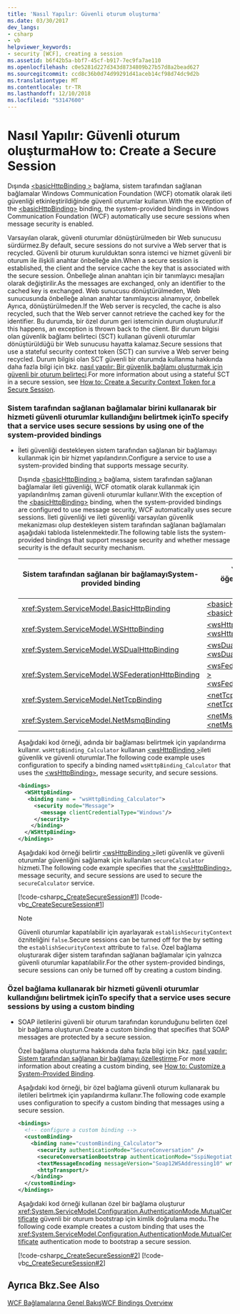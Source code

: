 ```yaml
---
title: 'Nasıl Yapılır: Güvenli oturum oluşturma'
ms.date: 03/30/2017
dev_langs:
- csharp
- vb
helpviewer_keywords:
- security [WCF], creating a session
ms.assetid: b6f42b5a-bbf7-45cf-b917-7ec9fa7ae110
ms.openlocfilehash: c0e5281d227d343d8734809b27b57d8a2bead627
ms.sourcegitcommit: ccd8c36b0d74d99291d41aceb14cf98d74dc9d2b
ms.translationtype: MT
ms.contentlocale: tr-TR
ms.lasthandoff: 12/10/2018
ms.locfileid: "53147600"
---
```

# <a name="how-to-create-a-secure-session"></a><span data-ttu-id="9e69b-102">Nasıl Yapılır: Güvenli oturum oluşturma</span><span class="sxs-lookup"><span data-stu-id="9e69b-102">How to: Create a Secure Session</span></span>
<span data-ttu-id="9e69b-103">Dışında [ \<basicHttpBinding >](../../../../docs/framework/configure-apps/file-schema/wcf/basichttpbinding.md) bağlama, sistem tarafından sağlanan bağlamalar Windows Communication Foundation (WCF) otomatik olarak ileti güvenliği etkinleştirildiğinde güvenli oturumlar kullanın.</span><span class="sxs-lookup"><span data-stu-id="9e69b-103">With the exception of the [\<basicHttpBinding>](../../../../docs/framework/configure-apps/file-schema/wcf/basichttpbinding.md) binding, the system-provided bindings in Windows Communication Foundation (WCF) automatically use secure sessions when message security is enabled.</span></span>  
  
 <span data-ttu-id="9e69b-104">Varsayılan olarak, güvenli oturumlar dönüştürülmeden bir Web sunucusu sürdürmez.</span><span class="sxs-lookup"><span data-stu-id="9e69b-104">By default, secure sessions do not survive a Web server that is recycled.</span></span> <span data-ttu-id="9e69b-105">Güvenli bir oturum kurulduktan sonra istemci ve hizmet güvenli bir oturum ile ilişkili anahtar önbelleğe alın.</span><span class="sxs-lookup"><span data-stu-id="9e69b-105">When a secure session is established, the client and the service cache the key that is associated with the secure session.</span></span> <span data-ttu-id="9e69b-106">Önbelleğe alınan anahtarı için bir tanımlayıcı mesajları olarak değiştirilir.</span><span class="sxs-lookup"><span data-stu-id="9e69b-106">As the messages are exchanged, only an identifier to the cached key is exchanged.</span></span> <span data-ttu-id="9e69b-107">Web sunucusu dönüştürülmeden, Web sunucusunda önbelleğe alınan anahtar tanımlayıcısı alınamıyor, önbellek Ayrıca, dönüştürülmeden.</span><span class="sxs-lookup"><span data-stu-id="9e69b-107">If the Web server is recycled, the cache is also recycled, such that the Web server cannot retrieve the cached key for the identifier.</span></span> <span data-ttu-id="9e69b-108">Bu durumda, bir özel durum geri istemcinin durum oluşturulur.</span><span class="sxs-lookup"><span data-stu-id="9e69b-108">If this happens, an exception is thrown back to the client.</span></span> <span data-ttu-id="9e69b-109">Bir durum bilgisi olan güvenlik bağlamı belirteci (SCT) kullanan güvenli oturumlar dönüştürüldüğü bir Web sunucusu hayatta kalamaz.</span><span class="sxs-lookup"><span data-stu-id="9e69b-109">Secure sessions that use a stateful security context token (SCT) can survive a Web server being recycled.</span></span> <span data-ttu-id="9e69b-110">Durum bilgisi olan SCT güvenli bir oturumda kullanma hakkında daha fazla bilgi için bkz. [nasıl yapılır: Bir güvenlik bağlamı oluşturmak için güvenli bir oturum belirteci](../../../../docs/framework/wcf/feature-details/how-to-create-a-security-context-token-for-a-secure-session.md).</span><span class="sxs-lookup"><span data-stu-id="9e69b-110">For more information about using a stateful SCT in a secure session, see [How to: Create a Security Context Token for a Secure Session](../../../../docs/framework/wcf/feature-details/how-to-create-a-security-context-token-for-a-secure-session.md).</span></span>  
  
### <a name="to-specify-that-a-service-uses-secure-sessions-by-using-one-of-the-system-provided-bindings"></a><span data-ttu-id="9e69b-111">Sistem tarafından sağlanan bağlamalar birini kullanarak bir hizmeti güvenli oturumlar kullandığını belirtmek için</span><span class="sxs-lookup"><span data-stu-id="9e69b-111">To specify that a service uses secure sessions by using one of the system-provided bindings</span></span>  
  
-   <span data-ttu-id="9e69b-112">İleti güvenliği destekleyen sistem tarafından sağlanan bir bağlamayı kullanmak için bir hizmet yapılandırın.</span><span class="sxs-lookup"><span data-stu-id="9e69b-112">Configure a service to use a system-provided binding that supports message security.</span></span>  
  
     <span data-ttu-id="9e69b-113">Dışında [ \<basicHttpBinding >](../../../../docs/framework/configure-apps/file-schema/wcf/basichttpbinding.md) bağlama, sistem tarafından sağlanan bağlamalar ileti güvenliği, WCF otomatik olarak kullanmak için yapılandırılmış zaman güvenli oturumlar kullanır.</span><span class="sxs-lookup"><span data-stu-id="9e69b-113">With the exception of the [\<basicHttpBinding>](../../../../docs/framework/configure-apps/file-schema/wcf/basichttpbinding.md) binding, when the system-provided bindings are configured to use message security, WCF automatically uses secure sessions.</span></span> <span data-ttu-id="9e69b-114">İleti güvenliği ve ileti güvenliği varsayılan güvenlik mekanizması olup destekleyen sistem tarafından sağlanan bağlamaları aşağıdaki tabloda listelenmektedir.</span><span class="sxs-lookup"><span data-stu-id="9e69b-114">The following table lists the system-provided bindings that support message security and whether message security is the default security mechanism.</span></span>  
  
    |<span data-ttu-id="9e69b-115">Sistem tarafından sağlanan bir bağlamayı</span><span class="sxs-lookup"><span data-stu-id="9e69b-115">System-provided binding</span></span>|<span data-ttu-id="9e69b-116">Yapılandırma öğesi</span><span class="sxs-lookup"><span data-stu-id="9e69b-116">Configuration element</span></span>|<span data-ttu-id="9e69b-117">Varsayılan ileti güvenliği</span><span class="sxs-lookup"><span data-stu-id="9e69b-117">Message security on by default</span></span>|  
    |------------------------------|---------------------------|------------------------------------|  
    |<xref:System.ServiceModel.BasicHttpBinding>|[<span data-ttu-id="9e69b-118">\<basicHttpBinding ></span><span class="sxs-lookup"><span data-stu-id="9e69b-118">\<basicHttpBinding></span></span>](../../../../docs/framework/configure-apps/file-schema/wcf/basichttpbinding.md)|<span data-ttu-id="9e69b-119">Hayır</span><span class="sxs-lookup"><span data-stu-id="9e69b-119">No</span></span>|  
    |<xref:System.ServiceModel.WSHttpBinding>|[<span data-ttu-id="9e69b-120">\<wsHttpBinding></span><span class="sxs-lookup"><span data-stu-id="9e69b-120">\<wsHttpBinding></span></span>](../../../../docs/framework/configure-apps/file-schema/wcf/wshttpbinding.md)|<span data-ttu-id="9e69b-121">Evet</span><span class="sxs-lookup"><span data-stu-id="9e69b-121">Yes</span></span>|  
    |<xref:System.ServiceModel.WSDualHttpBinding>|[<span data-ttu-id="9e69b-122">\<wsDualHttpBinding ></span><span class="sxs-lookup"><span data-stu-id="9e69b-122">\<wsDualHttpBinding></span></span>](../../../../docs/framework/configure-apps/file-schema/wcf/wsdualhttpbinding.md)|<span data-ttu-id="9e69b-123">Evet</span><span class="sxs-lookup"><span data-stu-id="9e69b-123">Yes</span></span>|  
    |<xref:System.ServiceModel.WSFederationHttpBinding>|[<span data-ttu-id="9e69b-124">\<wsFederationHttpBinding ></span><span class="sxs-lookup"><span data-stu-id="9e69b-124">\<wsFederationHttpBinding></span></span>](../../../../docs/framework/configure-apps/file-schema/wcf/wsfederationhttpbinding.md)|<span data-ttu-id="9e69b-125">Evet</span><span class="sxs-lookup"><span data-stu-id="9e69b-125">Yes</span></span>|  
    |<xref:System.ServiceModel.NetTcpBinding>|[<span data-ttu-id="9e69b-126">\<netTcpBinding></span><span class="sxs-lookup"><span data-stu-id="9e69b-126">\<netTcpBinding></span></span>](../../../../docs/framework/configure-apps/file-schema/wcf/nettcpbinding.md)|<span data-ttu-id="9e69b-127">Hayır</span><span class="sxs-lookup"><span data-stu-id="9e69b-127">No</span></span>|  
    |<xref:System.ServiceModel.NetMsmqBinding>|[<span data-ttu-id="9e69b-128">\<netMsmqBinding ></span><span class="sxs-lookup"><span data-stu-id="9e69b-128">\<netMsmqBinding></span></span>](../../../../docs/framework/configure-apps/file-schema/wcf/netmsmqbinding.md)|<span data-ttu-id="9e69b-129">Hayır</span><span class="sxs-lookup"><span data-stu-id="9e69b-129">No</span></span>|  
  
     <span data-ttu-id="9e69b-130">Aşağıdaki kod örneği, adında bir bağlaması belirtmek için yapılandırma kullanır. `wsHttpBinding_Calculator` kullanan [ \<wsHttpBinding >](../../../../docs/framework/configure-apps/file-schema/wcf/wshttpbinding.md)ileti güvenlik ve güvenli oturumlar.</span><span class="sxs-lookup"><span data-stu-id="9e69b-130">The following code example uses configuration to specify a binding named `wsHttpBinding_Calculator` that uses the [\<wsHttpBinding>](../../../../docs/framework/configure-apps/file-schema/wcf/wshttpbinding.md), message security, and secure sessions.</span></span>  
  
    ```xml  
    <bindings>  
      <WSHttpBinding>  
       <binding name = "wsHttpBinding_Calculator">  
         <security mode="Message">  
           <message clientCredentialType="Windows"/>  
         </security>  
        </binding>  
      </WSHttpBinding>  
    </bindings>  
    ```  
  
     <span data-ttu-id="9e69b-131">Aşağıdaki kod örneği belirtir [ \<wsHttpBinding >](../../../../docs/framework/configure-apps/file-schema/wcf/wshttpbinding.md)ileti güvenlik ve güvenli oturumlar güvenliğini sağlamak için kullanılan `secureCalculator` hizmeti.</span><span class="sxs-lookup"><span data-stu-id="9e69b-131">The following code example specifies that the [\<wsHttpBinding>](../../../../docs/framework/configure-apps/file-schema/wcf/wshttpbinding.md), message security, and secure sessions are used to secure the `secureCalculator` service.</span></span>  
  
     [!code-csharp[c_CreateSecureSession#1](../../../../samples/snippets/csharp/VS_Snippets_CFX/c_createsecuresession/cs/secureservice.cs#1)]
     [!code-vb[c_CreateSecureSession#1](../../../../samples/snippets/visualbasic/VS_Snippets_CFX/c_createsecuresession/vb/secureservice.vb#1)]  
  
    > [!NOTE]
    >  <span data-ttu-id="9e69b-132">Güvenli oturumlar kapatılabilir için [ <wsHttpBinding> ](../../../../docs/framework/configure-apps/file-schema/wcf/wshttpbinding.md) ayarlayarak `establishSecurityContext` özniteliğini `false`.</span><span class="sxs-lookup"><span data-stu-id="9e69b-132">Secure sessions can be turned off for the [<wsHttpBinding>](../../../../docs/framework/configure-apps/file-schema/wcf/wshttpbinding.md) by setting the `establishSecurityContext` attribute to `false`.</span></span> <span data-ttu-id="9e69b-133">Özel bağlama oluşturarak diğer sistem tarafından sağlanan bağlamalar için yalnızca güvenli oturumlar kapatılabilir.</span><span class="sxs-lookup"><span data-stu-id="9e69b-133">For the other system-provided bindings, secure sessions can only be turned off by creating a custom binding.</span></span>  
  
### <a name="to-specify-that-a-service-uses-secure-sessions-by-using-a-custom-binding"></a><span data-ttu-id="9e69b-134">Özel bağlama kullanarak bir hizmeti güvenli oturumlar kullandığını belirtmek için</span><span class="sxs-lookup"><span data-stu-id="9e69b-134">To specify that a service uses secure sessions by using a custom binding</span></span>  
  
-   <span data-ttu-id="9e69b-135">SOAP iletilerini güvenli bir oturum tarafından korunduğunu belirten özel bir bağlama oluşturun.</span><span class="sxs-lookup"><span data-stu-id="9e69b-135">Create a custom binding that specifies that SOAP messages are protected by a secure session.</span></span>  
  
     <span data-ttu-id="9e69b-136">Özel bağlama oluşturma hakkında daha fazla bilgi için bkz. [nasıl yapılır: Sistem tarafından sağlanan bir bağlamayı özelleştirme](../../../../docs/framework/wcf/extending/how-to-customize-a-system-provided-binding.md).</span><span class="sxs-lookup"><span data-stu-id="9e69b-136">For more information about creating a custom binding, see [How to: Customize a System-Provided Binding](../../../../docs/framework/wcf/extending/how-to-customize-a-system-provided-binding.md).</span></span>  
  
     <span data-ttu-id="9e69b-137">Aşağıdaki kod örneği, bir özel bağlama güvenli oturum kullanarak bu iletileri belirtmek için yapılandırma kullanır.</span><span class="sxs-lookup"><span data-stu-id="9e69b-137">The following code example uses configuration to specify a custom binding that messages using a secure session.</span></span>  
  
    ```xml  
    <bindings>  
      <!-- configure a custom binding -->  
      <customBinding>  
        <binding name="customBinding_Calculator">  
          <security authenticationMode="SecureConversation" />  
          <secureConversationBootstrap authenticationMode="SspiNegotiated" />  
          <textMessageEncoding messageVersion="Soap12WSAddressing10" writeEncoding="utf-8"/>  
          <httpTransport/>  
        </binding>  
      </customBinding>  
    </bindings>  
    ```  
  
     <span data-ttu-id="9e69b-138">Aşağıdaki kod örneği kullanan özel bir bağlama oluşturur <xref:System.ServiceModel.Configuration.AuthenticationMode.MutualCertificate> güvenli bir oturum bootstrap için kimlik doğrulama modu.</span><span class="sxs-lookup"><span data-stu-id="9e69b-138">The following code example creates a custom binding that uses the <xref:System.ServiceModel.Configuration.AuthenticationMode.MutualCertificate> authentication mode to bootstrap a secure session.</span></span>  
  
     [!code-csharp[c_CreateSecureSession#2](../../../../samples/snippets/csharp/VS_Snippets_CFX/c_createsecuresession/cs/secureservice.cs#2)]
     [!code-vb[c_CreateSecureSession#2](../../../../samples/snippets/visualbasic/VS_Snippets_CFX/c_createsecuresession/vb/secureservice.vb#2)]  
  
## <a name="see-also"></a><span data-ttu-id="9e69b-139">Ayrıca Bkz.</span><span class="sxs-lookup"><span data-stu-id="9e69b-139">See Also</span></span>  
 [<span data-ttu-id="9e69b-140">WCF Bağlamalarına Genel Bakış</span><span class="sxs-lookup"><span data-stu-id="9e69b-140">WCF Bindings Overview</span></span>](../../../../docs/framework/wcf/bindings-overview.md)
